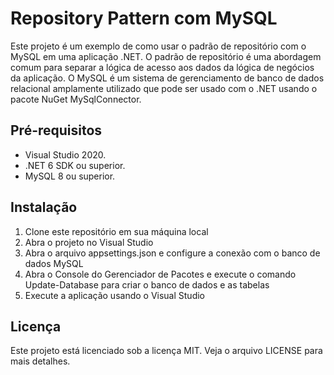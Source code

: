 
# Repository Pattern com MySQL

Este projeto é um exemplo de como usar o padrão de repositório com o MySQL em uma aplicação .NET. O padrão de repositório é uma abordagem comum para separar a lógica de acesso aos dados da lógica de negócios da aplicação. O MySQL é um sistema de gerenciamento de banco de dados relacional amplamente utilizado que pode ser usado com o .NET usando o pacote NuGet MySqlConnector.


## Pré-requisitos

* Visual Studio 2020.
* .NET 6 SDK ou superior.
* MySQL 8 ou superior.

## Instalação

1. Clone este repositório em sua máquina local
2. Abra o projeto no Visual Studio
3. Abra o arquivo appsettings.json e configure a conexão com o banco de dados MySQL
4. Abra o Console do Gerenciador de Pacotes e execute o comando Update-Database para criar o banco de dados e as tabelas
5. Execute a aplicação usando o Visual Studio
## Licença

Este projeto está licenciado sob a licença MIT. Veja o arquivo LICENSE para mais detalhes.
